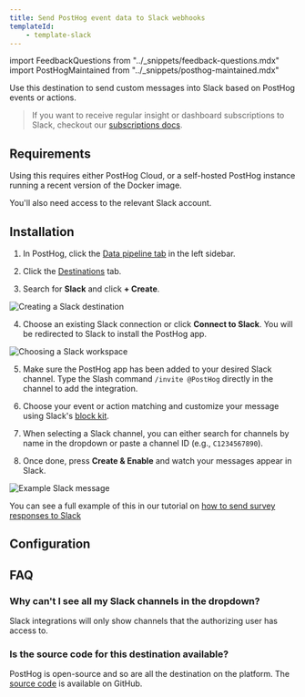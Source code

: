 ```yaml
---
title: Send PostHog event data to Slack webhooks
templateId:
    - template-slack
---
```


import FeedbackQuestions from "../_snippets/feedback-questions.mdx"
import PostHogMaintained from "../_snippets/posthog-maintained.mdx"

Use this destination to send custom messages into Slack based on PostHog events or actions. 

> If you want to receive regular insight or dashboard subscriptions to Slack, checkout our [subscriptions docs](/docs/product-analytics/subscriptions).

## Requirements

Using this requires either PostHog Cloud, or a self-hosted PostHog instance running a recent version of the Docker image.

You'll also need access to the relevant Slack account.

## Installation

1. In PostHog, click the [Data pipeline tab](https://us.posthog.com/pipeline/overview) in the left sidebar.

2. Click the [Destinations](https://us.posthog.com/pipeline/destinations?search=slack) tab.

3. Search for **Slack** and click **+ Create**.
<img alt="Creating a Slack destination" src="https://res.cloudinary.com/dmukukwp6/image/upload/slack_create_8b55d6d50f.png"/>

4. Choose an existing Slack connection or click **Connect to Slack**. You will be redirected to Slack to install the PostHog app.
<img alt="Choosing a Slack workspace" src="https://res.cloudinary.com/dmukukwp6/image/upload/slack_choose_2_2802fc3f92.png"/>

5. Make sure the PostHog app has been added to your desired Slack channel. Type the Slash command `/invite @PostHog` directly in the channel to add the integration.

6. Choose your event or action matching and customize your message using Slack's [block kit](https://api.slack.com/block-kit/building). 

7. When selecting a Slack channel, you can either search for channels by name in the dropdown or paste a channel ID (e.g., `C1234567890`).

8. Once done, press **Create & Enable** and watch your messages appear in Slack.

<img alt="Example Slack message" src="https://res.cloudinary.com/dmukukwp6/image/upload/slack_example_80bff761a9.png"/>

You can see a full example of this in our tutorial on [how to send survey responses to Slack](/tutorials/slack-surveys)

<HideOnCDPIndex>

## Configuration

<TemplateParameters />

## FAQ

### Why can't I see all my Slack channels in the dropdown?

Slack integrations will only show channels that the authorizing user has access to.

### Is the source code for this destination available?

PostHog is open-source and so are all the destination on the platform. The [source code](https://github.com/PostHog/posthog/blob/master/posthog/cdp/templates/slack/template_slack.py) is available on GitHub.

<PostHogMaintained />

<FeedbackQuestions />

</HideOnCDPIndex>

